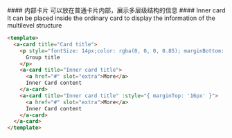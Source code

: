 <cn>
  #### 内部卡片
  可以放在普通卡片内部，展示多层级结构的信息
</cn>

<us>
  #### Inner card
  It can be placed inside the ordinary card to display the information of the multilevel structure
</us>

```html
<template>
  <a-card title="Card title">
    <p style="fontSize: 14px;color: rgba(0, 0, 0, 0.85); marginBottom: 16px;fontWeight: 500">
      Group title
    </p>
    <a-card title="Inner card title">
      <a href="#" slot="extra">More</a>
      Inner Card content
    </a-card>
    <a-card title="Inner card title" :style="{ marginTop: '16px' }">
      <a href="#" slot="extra">More</a>
      Inner Card content
    </a-card>
  </a-card>
</template>
```
